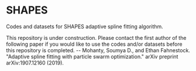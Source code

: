 # SHAPES
Codes and datasets for SHAPES adaptive spline fitting algorithm.

This repository is under construction. Please contact the first author of the following paper if you would like to use the codes and/or datasets before this repository is completed.
 -- Mohanty, Soumya D., and Ethan Fahnestock. "Adaptive spline fitting with particle swarm optimization." arXiv preprint arXiv:1907.12160 (2019).
